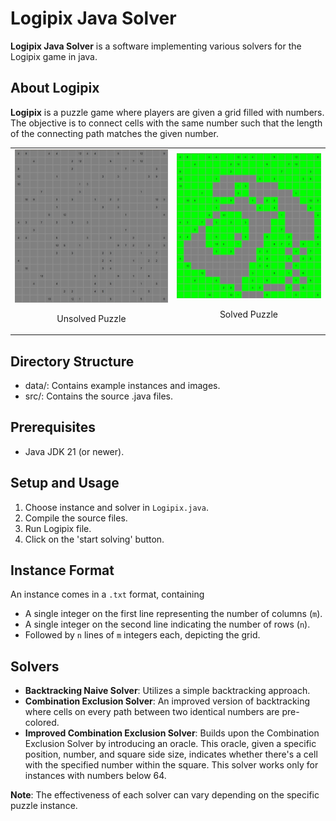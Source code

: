 # Logipix Java Solver

**Logipix Java Solver** is a software implementing various solvers for the Logipix game in java.

## About Logipix

**Logipix** is a puzzle game where players are given a grid filled with numbers. The objective is to connect cells with the same number such that the length of the connecting path matches the given number.

<table>
  <tr>
    <td>
      <img src="data/unsolved.JPG" alt="Unsolved Puzzle" width="100%" />
      <p align="center">Unsolved Puzzle</p>
    </td>
    <td>
      <img src="data/solved.JPG" alt="Solved Puzzle" width="100%" />
      <p align="center">Solved Puzzle</p>
    </td>
  </tr>
</table>

## Directory Structure
- data/: Contains example instances and images.
- src/: Contains the source .java files.

## Prerequisites
- Java JDK 21 (or newer).

## Setup and Usage
1. Choose instance and solver in `Logipix.java`.
2. Compile the source files.
3. Run Logipix file.
4. Click on the 'start solving' button.

## Instance Format
An instance comes in a `.txt` format, containing
- A single integer on the first line representing the number of columns (`m`).
- A single integer on the second line indicating the number of rows (`n`).
- Followed by `n` lines of `m` integers each, depicting the grid.

## Solvers
- **Backtracking Naive Solver**: Utilizes a simple backtracking approach.
- **Combination Exclusion Solver**: An improved version of backtracking where cells on every path between two identical numbers are pre-colored.
- **Improved Combination Exclusion Solver**: Builds upon the Combination Exclusion Solver by introducing an oracle. This oracle, given a specific position, number, and square side size, indicates whether there's a cell with the specified number within the square. This solver works only for instances with numbers below 64.

**Note**: The effectiveness of each solver can vary depending on the specific puzzle instance. 